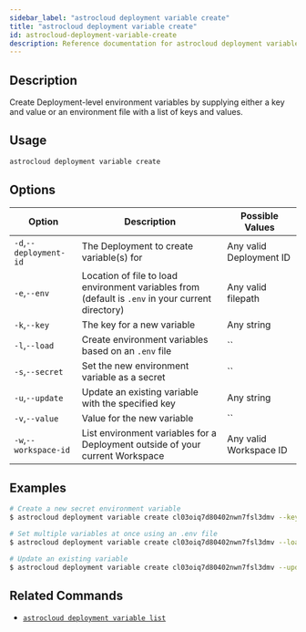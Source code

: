 ```yaml
---
sidebar_label: "astrocloud deployment variable create"
title: "astrocloud deployment variable create"
id: astrocloud-deployment-variable-create
description: Reference documentation for astrocloud deployment variable create.
---
```


## Description

Create Deployment-level environment variables by supplying either a key and value or an environment file with a list of keys and values.

## Usage

```sh
astrocloud deployment variable create
```

## Options

| Option                         | Description                                                                            | Possible Values                                                                |
| ------------------------------ | -------------------------------------------------------------------------------------- | ------------------------------------------------------------------------------ |
| `-d`,`--deployment-id`           |       The Deployment to create variable(s) for                             | Any valid Deployment ID |
| `-e`,`--env`                  | Location of file to load environment variables from (default is `.env` in your current directory)                                                                  | Any valid filepath       |
| `-k`,`--key`             | The key for a new variable                                                  | Any string |
| `-l`,`--load`    | Create environment variables based on an `.env` file             |`` |
| `-s`,`--secret`    | Set the new environment variable as a secret          |`` |
| `-u`,`--update`    | Update an existing variable with the specified key         |Any string |
| `-v`,`--value`    | Value for the new variable          |`` |
| `-w`,`--workspace-id`          | List environment variables for a Deployment outside of your current Workspace           | Any valid Workspace ID                                                         |

## Examples

```sh
# Create a new secret environment variable
$ astrocloud deployment variable create cl03oiq7d80402nwn7fsl3dmv --key AIRFLOW_VAR_MY_VAR --value my-secret-value --secret

# Set multiple variables at once using an .env file
$ astrocloud deployment variable create cl03oiq7d80402nwn7fsl3dmv --load --env /users/documents/my-astro-project/.my-env

# Update an existing variable
$ astrocloud deployment variable create cl03oiq7d80402nwn7fsl3dmv --update AIRFLOW_VAR_MY_VAR --value my-updated-value
```

## Related Commands

- [`astrocloud deployment variable list`](cli-reference/astrocloud-deployment-variable-list.md)
